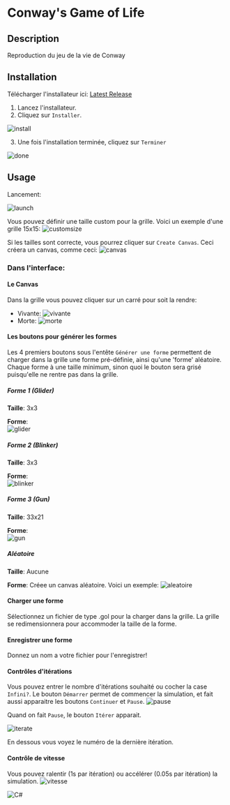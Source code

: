 # Conway's Game of Life

## Description

Reproduction du jeu de la vie de Conway

## Installation
Télécharger l'installateur ici: [Latest Release](https://github.com/A-Deeley/GameOfLife/releases)

1) Lancez l'installateur.
2) Cliquez sur `Installer`.  

![install](assets/images/installation/1.PNG)  

3) Une fois l'installation terminée, cliquez sur `Terminer`  

![done](assets/images/installation/2.PNG)


## Usage
Lancement:  

![launch](assets/images/utilisation/1.PNG)

Vous pouvez définir une taille custom pour la grille. Voici un exemple d'une grille 15x15:
![customsize](assets/images/utilisation/2.PNG)

Si les tailles sont correcte, vous pourrez cliquer sur `Create Canvas`.
Ceci créera un canvas, comme ceci:
![canvas](assets/images/utilisation/3.PNG)

### Dans l'interface:
#### Le Canvas
Dans la grille vous pouvez cliquer sur un carré pour soit la rendre:
- Vivante: ![vivante](assets/images/utilisation/5.PNG)
- Morte: ![morte](assets/images/utilisation/6.PNG)

#### Les boutons pour générer les formes
Les 4 premiers boutons sous l'entête `Générer une forme` permettent de charger dans
la grille une forme pré-définie, ainsi qu'une 'forme' aléatoire. Chaque forme à une taille
minimum, sinon quoi le bouton sera grisé puisqu'elle ne rentre pas dans la grille.

##### Forme 1 (Glider)
**Taille**: 3x3  

**Forme**:  
![glider](assets/images/utilisation/7.PNG)  

##### Forme 2 (Blinker)
**Taille**: 3x3  

**Forme**:  
![blinker](assets/images/utilisation/8.PNG)  

##### Forme 3 (Gun)
**Taille**: 33x21  

**Forme**:  
![gun](assets/images/utilisation/9.PNG)  

##### Aléatoire
**Taille**: Aucune  

**Forme**: Créee un canvas aléatoire. Voici un exemple:
![aleatoire](assets/images/utilisation/10.PNG)

#### Charger une forme
Sélectionnez un fichier de type .gol pour la charger dans la grille.
La grille se redimensionnera pour accommoder la taille de la forme.
#### Enregistrer une forme
Donnez un nom a votre fichier pour l'enregistrer!
#### Contrôles d'itérations
Vous pouvez entrer le nombre d'itérations souhaité ou cocher la case `Infini?`.
Le bouton `Démarrer` permet de commencer la simulation, et fait aussi apparaitre
les boutons `Continuer` et `Pause`. 
![pause](assets/images/utilisation/11.PNG)  

Quand on fait `Pause`, le bouton `Itérer` apparait.  

![iterate](assets/images/utilisation/12.PNG)  

En dessous vous voyez le numéro de la dernière itération.
#### Contrôle de vitesse
Vous pouvez ralentir (1s par itération) ou accélérer (0.05s par itération) la simulation.
![vitesse](assets/images/utilisation/13.PNG)

![C#](https://img.shields.io/badge/c%23-%23239120.svg?style=for-the-badge&logo=c-sharp&logoColor=white)
